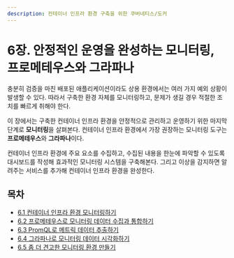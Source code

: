 ```yaml
---
description: 컨테이너 인프라 환경 구축을 위한 쿠버네티스/도커
---
```


# 6장. 안정적인 운영을 완성하는 모니터링, 프로메테우스와 그라파나

충분히 검증을 마친 배포된 애플리케이션이라도 상용 환경에서는 여러 가지 예외 상황이 발생할 수 있다. 따라서 구축한 환경 자체를 모니터링하고, 문제가 생길 경우 적절한 조치를 빠르게 취해야 한다.

이 장에서는 구축한 컨테이너 인프라 환경을 안정적으로 관리하고 운영하기 위한 마지막 단계로 **모니터링**을 살펴본다. 컨테이너 인프라 환경에서 가장 권장하는 모니터링 도구는 **프로메테우스**와 **그라파나**이다.

컨테이너 인프라 환경에 주요 요소를 수집하고, 수집된 내용을 한눈에 파악할 수 있도록 대시보드를 작성해 효과적인 모니터링 시스템을 구축해본다. 그리고 이상을 감지하면 알려주는 서비스를 추가해 컨테이너 인프라 환경을 완성한다.

## 목차

* [6.1 컨테이너 인프라 환경 모니터링하기](./1.md)
* [6.2 프로메테우스로 모니터링 데이터 수집과 통합하기](./2.md)
* [6.3 PromQL로 메트릭 데이터 추출하기](./3.md)
* [6.4 그라파나로 모니터링 데이터 시각화하기](./4.md)
* [6.5 좀 더 견고한 모니터링 환경 만들기](./5.md)